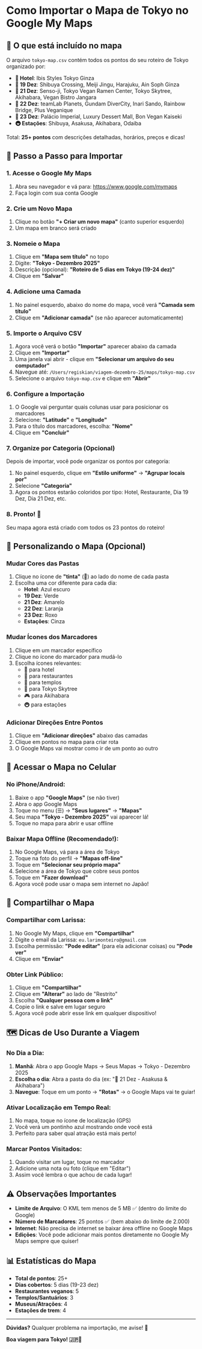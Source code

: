 # Como Importar o Mapa de Tokyo no Google My Maps

## 📍 O que está incluído no mapa

O arquivo `tokyo-map.csv` contém todos os pontos do seu roteiro de Tokyo organizado por:

- **🏨 Hotel**: Ibis Styles Tokyo Ginza
- **📅 19 Dez**: Shibuya Crossing, Meiji Jingu, Harajuku, Ain Soph Ginza
- **📅 21 Dez**: Senso-ji, Tokyo Vegan Ramen Center, Tokyo Skytree, Akihabara, Vegan Bistro Jangara
- **📅 22 Dez**: teamLab Planets, Gundam DiverCity, Inari Sando, Rainbow Bridge, Plus Veganique
- **📅 23 Dez**: Palácio Imperial, Luxury Dessert Mall, Bon Vegan Kaiseki
- **🚇 Estações**: Shibuya, Asakusa, Akihabara, Odaiba

Total: **25+ pontos** com descrições detalhadas, horários, preços e dicas!

## 🚀 Passo a Passo para Importar

### 1. Acesse o Google My Maps

1. Abra seu navegador e vá para: https://www.google.com/mymaps
2. Faça login com sua conta Google

### 2. Crie um Novo Mapa

1. Clique no botão **"+ Criar um novo mapa"** (canto superior esquerdo)
2. Um mapa em branco será criado

### 3. Nomeie o Mapa

1. Clique em **"Mapa sem título"** no topo
2. Digite: **"Tokyo - Dezembro 2025"**
3. Descrição (opcional): **"Roteiro de 5 dias em Tokyo (19-24 dez)"**
4. Clique em **"Salvar"**

### 4. Adicione uma Camada

1. No painel esquerdo, abaixo do nome do mapa, você verá **"Camada sem título"**
2. Clique em **"Adicionar camada"** (se não aparecer automaticamente)

### 5. Importe o Arquivo CSV

1. Agora você verá o botão **"Importar"** aparecer abaixo da camada
2. Clique em **"Importar"**
3. Uma janela vai abrir - clique em **"Selecionar um arquivo do seu computador"**
4. Navegue até: `/Users/regiskian/viagem-dezembro-25/maps/tokyo-map.csv`
5. Selecione o arquivo `tokyo-map.csv` e clique em **"Abrir"**

### 6. Configure a Importação

1. O Google vai perguntar quais colunas usar para posicionar os marcadores
2. Selecione: **"Latitude"** e **"Longitude"**
3. Para o título dos marcadores, escolha: **"Nome"**
4. Clique em **"Concluir"**

### 7. Organize por Categoria (Opcional)

Depois de importar, você pode organizar os pontos por categoria:

1. No painel esquerdo, clique em **"Estilo uniforme"** → **"Agrupar locais por"**
2. Selecione **"Categoria"**
3. Agora os pontos estarão coloridos por tipo: Hotel, Restaurante, Dia 19 Dez, Dia 21 Dez, etc.

### 8. Pronto! 🎉

Seu mapa agora está criado com todos os 23 pontos do roteiro!

## 🎨 Personalizando o Mapa (Opcional)

### Mudar Cores das Pastas

1. Clique no ícone de **"tinta"** (🎨) ao lado do nome de cada pasta
2. Escolha uma cor diferente para cada dia:
   - **Hotel**: Azul escuro
   - **19 Dez**: Verde
   - **21 Dez**: Amarelo
   - **22 Dez**: Laranja
   - **23 Dez**: Roxo
   - **Estações**: Cinza

### Mudar Ícones dos Marcadores

1. Clique em um marcador específico
2. Clique no ícone do marcador para mudá-lo
3. Escolha ícones relevantes:
   - 🏨 para hotel
   - 🍜 para restaurantes
   - 🏯 para templos
   - 🗼 para Tokyo Skytree
   - 🎮 para Akihabara
   - 🚇 para estações

### Adicionar Direções Entre Pontos

1. Clique em **"Adicionar direções"** abaixo das camadas
2. Clique em pontos no mapa para criar rota
3. O Google Maps vai mostrar como ir de um ponto ao outro

## 📱 Acessar o Mapa no Celular

### No iPhone/Android:

1. Baixe o app **"Google Maps"** (se não tiver)
2. Abra o app Google Maps
3. Toque no menu (☰) → **"Seus lugares"** → **"Mapas"**
4. Seu mapa **"Tokyo - Dezembro 2025"** vai aparecer lá!
5. Toque no mapa para abrir e usar offline

### Baixar Mapa Offline (Recomendado!):

1. No Google Maps, vá para a área de Tokyo
2. Toque na foto do perfil → **"Mapas off-line"**
3. Toque em **"Selecionar seu próprio mapa"**
4. Selecione a área de Tokyo que cobre seus pontos
5. Toque em **"Fazer download"**
6. Agora você pode usar o mapa sem internet no Japão!

## 🔗 Compartilhar o Mapa

### Compartilhar com Larissa:

1. No Google My Maps, clique em **"Compartilhar"**
2. Digite o email da Larissa: `eu.larimonteiro@gmail.com`
3. Escolha permissão: **"Pode editar"** (para ela adicionar coisas) ou **"Pode ver"**
4. Clique em **"Enviar"**

### Obter Link Público:

1. Clique em **"Compartilhar"**
2. Clique em **"Alterar"** ao lado de "Restrito"
3. Escolha **"Qualquer pessoa com o link"**
4. Copie o link e salve em lugar seguro
5. Agora você pode abrir esse link em qualquer dispositivo!

## 🗺️ Dicas de Uso Durante a Viagem

### No Dia a Dia:

1. **Manhã**: Abra o app Google Maps → Seus Mapas → Tokyo - Dezembro 2025
2. **Escolha o dia**: Abra a pasta do dia (ex: "📅 21 Dez - Asakusa & Akihabara")
3. **Navegue**: Toque em um ponto → **"Rotas"** → o Google Maps vai te guiar!

### Ativar Localização em Tempo Real:

1. No mapa, toque no ícone de localização (GPS)
2. Você verá um pontinho azul mostrando onde você está
3. Perfeito para saber qual atração está mais perto!

### Marcar Pontos Visitados:

1. Quando visitar um lugar, toque no marcador
2. Adicione uma nota ou foto (clique em "Editar")
3. Assim você lembra o que achou de cada lugar!

## ⚠️ Observações Importantes

- **Limite de Arquivo**: O KML tem menos de 5 MB ✅ (dentro do limite do Google)
- **Número de Marcadores**: 25 pontos ✅ (bem abaixo do limite de 2.000)
- **Internet**: Não precisa de internet se baixar área offline no Google Maps
- **Edições**: Você pode adicionar mais pontos diretamente no Google My Maps sempre que quiser!

## 📊 Estatísticas do Mapa

- **Total de pontos**: 25+
- **Dias cobertos**: 5 dias (19-23 dez)
- **Restaurantes veganos**: 5
- **Templos/Santuários**: 3
- **Museus/Atrações**: 4
- **Estações de trem**: 4

---

**Dúvidas?** Qualquer problema na importação, me avise! 🚀

**Boa viagem para Tokyo! 🇯🇵🗼**
